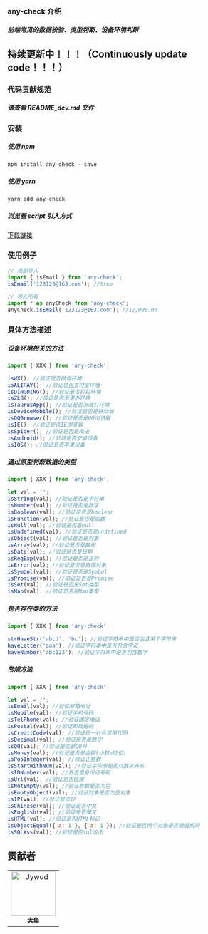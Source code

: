 ### any-check 介绍

##### 前端常见的数据校验、类型判断、设备环境判断

## 持续更新中！！！（Continuously update code！！！）

### 代码贡献规范

##### 请查看 README_dev.md 文件

### 安装

##### 使用 npm

```javascript
npm install any-check --save
```

##### 使用 yarn

```javascript
yarn add any-check
```

##### 浏览器 script 引入方式

[下载链接](https://github.com/Jywud/any-check/tree/master/dist/anyCheck.min.js)

### 使用例子

```javascript
// 局部导入
import { isEmail } from 'any-check';
isEmail('123123@163.com'); //true

// 导入所有
import * as anyCheck from 'any-check';
anyCheck.isEmail('123123@163.com'); //12,000.00
```

### 具体方法描述

##### 设备环境相关的方法

```javascript
import { XXX } from 'any-check';

isWX(); //验证是否微信环境
isALIPAY(); //验证是否支付宝环境
isDINGDING(); //验证是否钉钉环境
isZLB(); //验证是否浙里办环境
isTaurusApp(); //验证是否浙政钉环境
isDeviceMobile(); //验证是否是移动端
isQQBrowser(); //验证是否是QQ浏览器
isIE(); //验证是否IE浏览器
isSpider(); //验证是否是爬虫
isAndroid(); //验证是否安卓设备
isIOS(); //验证是否苹果设备
```

##### 通过原型判断数据的类型

```javascript
import { XXX } from 'any-check';

let val = '';
isString(val); //验证是否是字符串
isNumber(val); //验证是否是数字
isBoolean(val); //验证是否是boolean
isFunction(val); //验证是否是函数
isNull(val); //验证是否是null
isUndefined(val); //验证是否是undefined
isObject(val); //验证是否是对象
isArray(val); //验证是否是数组
isDate(val); //验证是否是日期
isRegExp(val); //验证是否是正则
isError(val); //验证是否是错误对象
isSymbol(val); //验证是否是Symbol
isPromise(val); //验证是否是Promise
isSet(val); //验证是否是Set类型
isMap(val); //验证是否是Map类型
```

##### 是否存在类的方法

```javascript
import { XXX } from 'any-check';

strHaveStr('abcd', 'bc'); //验证字符串中是否包含某个字符串
haveLetter('aaa'); //验证字符串中是否包含字母
haveNumber('abc123'); //验证字符串中是否包含数字
```

##### 常规方法

```javascript
import { XXX } from 'any-check';

let val = '';
isEmail(val); //验证邮箱地址
isMobile(val); //验证手机号码
isTelPhone(val); //验证固定电话
isPostal(val); //验证邮政编码
isCreditCode(val); //验证统一社会信用代码
isDecimal(val); //验证是否是数字
isQQ(val); //验证是否是QQ号
isMoney(val); //验证是否是金额(小数点2位)
isPosInteger(val); //验证正整数
isStartWithNum(val); //验证字符串是否以数字开头
isIDNumber(val); //是否是身份证号码
isUrl(val); //验证是否链接
isNotEmpty(val); //验证参数是否为空
isEmptyObject(val); //验证对象是否为空对象
isIP(val); //验证是否IP
isChinese(val); //验证是否中文
isEnglish(val); //验证是否英文
isHTML(val); //验证是否HTML标记
isObjectEqual({ a: 1 }, { a: 1 }); //验证是否两个对象是否键值相同
isSQLXss(val); //验证是否sql攻击
```

## 贡献者

<!-- readme: collaborators,contributors -start -->
<table>
<tr>
    <td align="center">
        <a href="https://github.com/Jywud">
            <img src="https://avatars.githubusercontent.com/u/18544133?v=4" width="100;" alt="Jywud"/>
            <br />
            <sub><b>大鱼</b></sub>
        </a>
    </td></tr>
</table>
<!-- readme: collaborators,contributors -end -->

